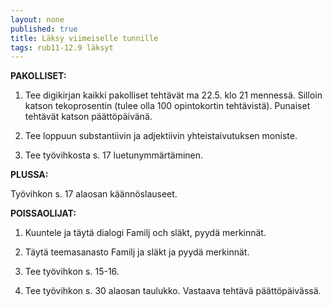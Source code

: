 ```yaml
---
layout: none
published: true
title: Läksy viimeiselle tunnille
tags: rub11-12.9 läksyt
---
```

**PAKOLLISET:**

1. Tee digikirjan kaikki pakolliset tehtävät ma 22.5. klo 21 mennessä. Silloin katson tekoprosentin (tulee olla 100 opintokortin tehtävistä). Punaiset tehtävät katson päättöpäivänä.

2. Tee loppuun substantiivin ja adjektiivin yhteistaivutuksen moniste.

3. Tee työvihkosta s. 17 luetunymmärtäminen.

**PLUSSA:**

Työvihkon s. 17 alaosan käännöslauseet.

**POISSAOLIJAT:**

1. Kuuntele ja täytä dialogi Familj och släkt, pyydä merkinnät.

2. Täytä teemasanasto Familj ja släkt ja pyydä merkinnät.

3. Tee työvihkon s. 15-16.

4. Tee työvihkon s. 30 alaosan taulukko. Vastaava tehtävä päättöpäivässä.
